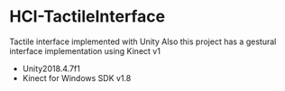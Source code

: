 # HCI-TactileInterface
Tactile interface implemented with Unity
Also this project has a gestural interface implementation using Kinect v1

- Unity2018.4.7f1
- Kinect for Windows SDK v1.8
